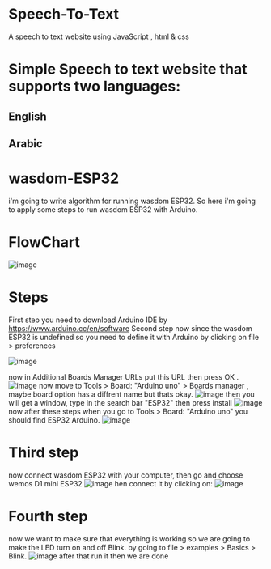 # Speech-To-Text
A speech to text website using JavaScript , html & css
# Simple Speech to text website that supports two languages:
## English
## Arabic
# wasdom-ESP32
i'm going to write algorithm for running wasdom ESP32. So here i'm going to apply some steps to run wasdom ESP32 with Arduino.
# FlowChart
![image](https://user-images.githubusercontent.com/108229185/181574193-dbaf9e01-f498-4989-a794-73b617ee6e9a.png)
# Steps
First step
you need to download Arduino IDE by https://www.arduino.cc/en/software
Second step
now since the wasdom ESP32 is undefined so you need to define it with Arduino by clicking on file > preferences

![image](https://user-images.githubusercontent.com/108229185/181574487-efdb9794-3c19-4aaa-b11c-09aa0b866736.png)

now in Additional Boards Manager URLs put this URL then press OK .
![image](https://user-images.githubusercontent.com/108229185/181574548-d52a823f-0b69-487c-b60e-f4d1bdb3b538.png)
now move to Tools > Board: "Arduino uno" > Boards manager , maybe board option has a diffrent name but thats okay.
![image](https://user-images.githubusercontent.com/108229185/181574603-d12b264e-a345-4985-ae76-b16e02525efa.png)
then you will get a window, type in the search bar "ESP32" then press install
![image](https://user-images.githubusercontent.com/108229185/181574627-3dc46ac5-37d7-45a0-a491-73f7346be6d8.png)
now after these steps when you go to Tools > Board: "Arduino uno" you should find ESP32 Arduino.
![image](https://user-images.githubusercontent.com/108229185/181574682-2d77f128-c8d1-4736-8fdf-3fb2884ac45a.png)
# Third step
now connect wasdom ESP32 with your computer, then go and choose wemos D1 mini ESP32
![image](https://user-images.githubusercontent.com/108229185/181574745-4e0dab3a-d833-40ff-b5b2-1433dc7320db.png)
hen connect it by clicking on:
![image](https://user-images.githubusercontent.com/108229185/181574767-f35351d5-0573-4307-aad5-432555a0a863.png)
# Fourth step
now we want to make sure that everything is working so we are going to make the LED turn on and off Blink. by going to file > examples > Basics > Blink.
![image](https://user-images.githubusercontent.com/108229185/181574819-3827bc97-5382-4f3f-a267-0d225d58bf5c.png)
after that run it then we are done
